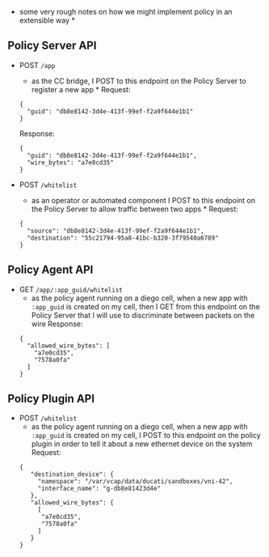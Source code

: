 * some very rough notes on how we might implement policy in an extensible way *

## Policy Server API

- POST `/app`
  * as the CC bridge, I POST to this endpoint on the Policy Server to register a new app *
  Request:
  ```
  { 
    "guid": "db8e8142-3d4e-413f-99ef-f2a9f644e1b1"
  }
  ```
  Response:
  ```
  { 
    "guid": "db8e8142-3d4e-413f-99ef-f2a9f644e1b1",
    "wire_bytes": "a7e0cd35"
  }
  ```

- POST `/whitelist`
  * as an operator or automated component I POST to this endpoint on the Policy Server to allow traffic between two apps *
  Request:
  ```
  { 
    "source": "db8e8142-3d4e-413f-99ef-f2a9f644e1b1",
    "destination": "55c21794-95a8-41bc-b320-3f79540a6789"
  }
  ```
  
## Policy Agent API
- GET `/app/:app_guid/whitelist`
  * as the policy agent running on a diego cell, when a new app with `:app_guid` is created on my cell,
    then I GET from this endpoint on the Policy Server that I will use to discriminate between packets on the wire
  Response:
  ```
  {
    "allowed_wire_bytes": [
      "a7e0cd35",
      "7578a0fa"
    ]
  }
  ```
  
## Policy Plugin API
- POST `/whitelist`
  * as the policy agent running on a diego cell, when a new app with `:app_guid` is created on my cell,
    I POST to this endpoint on the policy plugin in order to tell it about a new ethernet device on the system
  Request:
  ```
  {
     "destination_device": {
       "namespace": "/var/vcap/data/ducati/sandboxes/vni-42",
       "interface_name": "g-db8e81423d4e"
     },
     "allowed_wire_bytes": {
       [
        "a7e0cd35",
        "7578a0fa"
       ]
     }
  }
  ```
